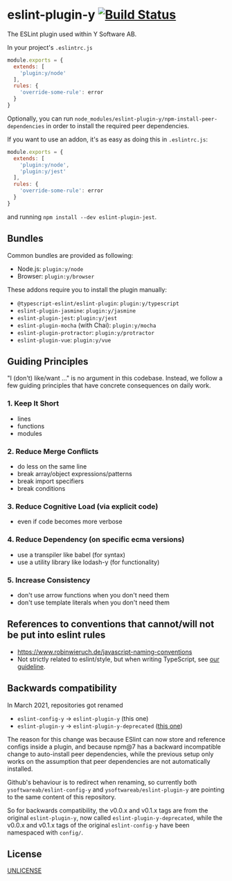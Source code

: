 # eslint-plugin-y [![Build Status][2]][1]

The ESLint plugin used within Y Software AB.

In your project's `.eslintrc.js`

```js
module.exports = {
  extends: [
    'plugin:y/node'
  ],
  rules: {
    'override-some-rule': error
  }
}
```

Optionally, you can run `node_modules/eslint-plugin-y/npm-install-peer-dependencies`
in order to install the required peer dependencies.

If you want to use an addon, it's as easy as doing this in `.eslintrc.js`:

```js
module.exports = {
  extends: [
    'plugin:y/node',
    'plugin:y/jest'
  ],
  rules: {
    'override-some-rule': error
  }
}
```

and running `npm install --dev eslint-plugin-jest`.


## Bundles

Common bundles are provided as following:

- Node.js: `plugin:y/node`
- Browser: `plugin:y/browser`

These addons require you to install the plugin manually:

- `@typescript-eslint/eslint-plugin`: `plugin:y/typescript`
- `eslint-plugin-jasmine`: `plugin:y/jasmine`
- `eslint-plugin-jest`: `plugin:y/jest`
- `eslint-plugin-mocha` (with Chai): `plugin:y/mocha`
- `eslint-plugin-protractor`: `plugin:y/protractor`
- `eslint-plugin-vue`: `plugin:y/vue`


## Guiding Principles

"I (don't) like/want ..." is no argument in this codebase.
Instead, we follow a few guiding principles
that have concrete consequences on daily work.

### 1. Keep It Short
  * lines
  * functions
  * modules
### 2. Reduce Merge Conflicts
  * do less on the same line
  * break array/object expressions/patterns
  * break import specifiers
  * break conditions
### 3. Reduce Cognitive Load (via explicit code)
  * even if code becomes more verbose
### 4. Reduce Dependency (on specific ecma versions)
  * use a transpiler like babel (for syntax)
  * use a utility library like lodash-y (for functionality)
### 5. Increase Consistency
  * don't use arrow functions when you don't need them
  * don't use template literals when you don't need them


## References to conventions that cannot/will not be put into eslint rules

* https://www.robinwieruch.de/javascript-naming-conventions
* Not strictly related to eslint/style, but when writing TypeScript, see [our guideline](typescript.md).


## Backwards compatibility

In March 2021, repositories got renamed

* `eslint-config-y` -> `eslint-plugin-y` (this one)
* `eslint-plugin-y` -> `eslint-plugin-y-deprecated` ([this one](https://github.com/ysoftwareab/eslint-plugin-y-deprecated))

The reason for this change was because ESlint can now store and reference configs inside a plugin,
and because npm@7 has a backward incompatible change to auto-install peer dependencies,
while the previous setup only works on the assumption that peer dependencies are not automatically installed.

Github's behaviour is to redirect when renaming, so currently both `ysoftwareab/eslint-config-y`
and `ysoftwareab/eslint-plugin-y` are pointing to the same content of this repository.

So for backwards compatibility,
the v0.0.x and v0.1.x tags are from the original `eslint-plugin-y`,
now called `eslint-plugin-y-deprecated`,
while the v0.0.x and v0.1.x tags of the original `eslint-config-y`
have been namespaced with `config/`.


## License

[UNLICENSE](UNLICENSE)


  [1]: https://github.com/ysoftwareab/eslint-plugin-y/actions?query=workflow%3ACI+branch%3Amaster
  [2]: https://github.com/ysoftwareab/eslint-plugin-y/workflows/CI/badge.svg?branch=master
